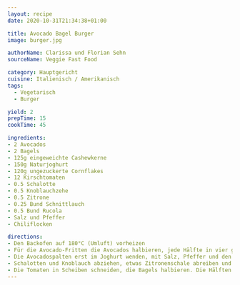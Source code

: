 ```yaml
---
layout: recipe
date: 2020-10-31T21:34:38+01:00

title: Avocado Bagel Burger
image: burger.jpg

authorName: Clarissa und Florian Sehn
sourceName: Veggie Fast Food

category: Hauptgericht
cuisine: Italienisch / Amerikanisch
tags:
  - Vegetarisch
  - Burger

yield: 2
prepTime: 15
cookTime: 45

ingredients:
- 2 Avocados
- 2 Bagels
- 125g eingeweichte Cashewkerne
- 150g Naturjoghurt
- 120g ungezuckerte Cornflakes
- 12 Kirschtomaten
- 0.5 Schalotte
- 0.5 Knoblauchzehe
- 0.5 Zitrone
- 0.25 Bund Schnittlauch 
- 0.5 Bund Rucola
- Salz und Pfeffer
- Chiliflocken

directions:
- Den Backofen auf 180°C (Umluft) vorheizen
- Für die Avocado-Fritten die Avocados halbieren, jede Hälfte in vier gleich große Spalten schneiden. Den Naturjoghurt in einer flachen Schüssel glatt rühren. Die Cornflakes mit den Händen grob zerdrücken und in eine zweite flache Schüssel füllen.
- Die Avocadospalten erst im Joghurt wenden, mit Salz, Pfeffer und den Chiliflocken bestreuen. Danach in den Cornflakes wenden und auf einem mit Backpapier ausgelegten Backblech verteilen. Zwanzig Minuten knusprig backen. Nach der Hälfte der Zeit die Spalten wenden.
- Schalotten und Knoblauch abziehen, etwas Zitronenschale abreiben und den Saft auspressen. Den Schnittlauch in feine Ringe schneiden. Die eingeweichten Cashewkerne mit der Einweichflüssigkeit, Schalotte, Knoblauchzehe, einer Messerspitze Zitronenschale und 1 1/2 EL Zitronensaft im Mixer pürieren, bis eine feste Masse entsteht und diese mit Salz, Pfeffer und den Schnittlauchringen abschmecken.
- Die Tomaten in Scheiben schneiden, die Bagels halbieren. Die Hälften großzügig mit der Zitronen-Cashew Mousse bestreichen, mit Tomate Rucola und Avocado-Fritten belegen und servieren.
---
```

